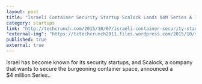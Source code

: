 ```yaml
---
layout: post
title: "Israeli Container Security Startup Scalock Lands $4M Series A Investment | TechCrunch"
category: startups
link: "http://techcrunch.com/2015/10/07/israeli-container-security-startup-scalock-lands-4m-series-a-investment/?ncid=rss"
"external-img": "https://tctechcrunch2011.files.wordpress.com/2015/10/shutterstock_239600674.jpg?w=764&h=400&crop=1"
published: true
external: true
---
```

<p>
Israel has become known for its security startups, and Scalock, a company that wants to secure the burgeoning container space, announced a $4 million Series..</p>